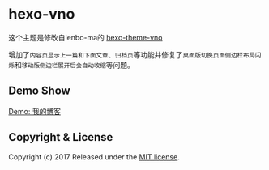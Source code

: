 hexo-vno
========

这个主题是修改自lenbo-ma的 [hexo-theme-vno](https://github.com/lenbo-ma/hexo-theme-vno)

增加了`内容页显示上一篇和下面文章`、`归档页`等功能并修复了`桌面版切换页面侧边栏布局闪烁`和`移动版侧边栏展开后会自动收缩`等问题。

## Demo Show

[Demo: 我的博客](http://skx926.com)

## Copyright & License

Copyright (c) 2017  Released under the [MIT license](LICENSE).
